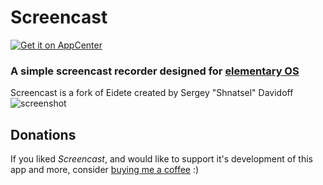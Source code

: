 # Screencast

[![Get it on AppCenter](https://appcenter.elementary.io/badge.svg)](https://appcenter.elementary.io/com.github.artemanufrij.screencast)

### A simple screencast recorder designed for [elementary OS](https://elementary.io)
Screencast is a fork of Eidete created by Sergey "Shnatsel" Davidoff
![screenshot](Screenshot.png)

## Donations
If you liked _Screencast_, and would like to support it's development of this app and more, consider [buying me a coffee](https://www.paypal.me/ArtemAnufrij) :)
